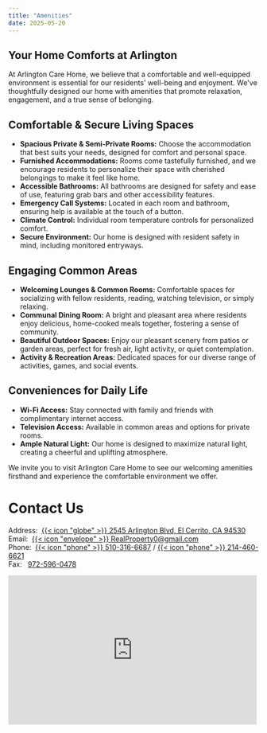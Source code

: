 ```yaml
---
title: "Amenities"
date: 2025-05-20
---
```


## Your Home Comforts at Arlington

At Arlington Care Home, we believe that a comfortable and well-equipped environment is essential for our residents' well-being and enjoyment. We've thoughtfully designed our home with amenities that promote relaxation, engagement, and a true sense of belonging.

## Comfortable & Secure Living Spaces
*   **Spacious Private & Semi-Private Rooms:** Choose the accommodation that best suits your needs, designed for comfort and personal space.
*   **Furnished Accommodations:** Rooms come tastefully furnished, and we encourage residents to personalize their space with cherished belongings to make it feel like home.
*   **Accessible Bathrooms:** All bathrooms are designed for safety and ease of use, featuring grab bars and other accessibility features.
*   **Emergency Call Systems:** Located in each room and bathroom, ensuring help is available at the touch of a button.
*   **Climate Control:** Individual room temperature controls for personalized comfort.
*   **Secure Environment:** Our home is designed with resident safety in mind, including monitored entryways.

## Engaging Common Areas
*   **Welcoming Lounges & Common Rooms:** Comfortable spaces for socializing with fellow residents, reading, watching television, or simply relaxing.
*   **Communal Dining Room:** A bright and pleasant area where residents enjoy delicious, home-cooked meals together, fostering a sense of community.
*   **Beautiful Outdoor Spaces:** Enjoy our pleasant scenery from patios or garden areas, perfect for fresh air, light activity, or quiet contemplation.
*   **Activity & Recreation Areas:** Dedicated spaces for our diverse range of activities, games, and social events.

## Conveniences for Daily Life
*   **Wi-Fi Access:** Stay connected with family and friends with complimentary internet access.
*   **Television Access:** Available in common areas and options for private rooms.
*   **Ample Natural Light:** Our home is designed to maximize natural light, creating a cheerful and uplifting atmosphere.

We invite you to visit Arlington Care Home to see our welcoming amenities firsthand and experience the comfortable environment we offer.

# Contact Us
Address:&nbsp; [{{< icon "globe" >}}&nbsp;2545 Arlington Blvd, El Cerrito, CA 94530](https://maps.app.goo.gl/wjRG24NTEUGGqKfw8) \
Email:&nbsp; [{{< icon "envelope" >}}&nbsp;RealProperty0@gmail.com](mailto:RealProperty0@gmail.com) \
Phone:&nbsp; [{{< icon "phone" >}}&nbsp;510-316-6687](tel:510-316-6687) / [{{< icon "phone" >}}&nbsp;214-460-6621](tel:214-460-6621) \
Fax: &nbsp; [972-596-0478](tel:972-596-0478)

<iframe src="https://www.google.com/maps/embed?pb=!1m18!1m12!1m3!1d142535.96711184556!2d-122.35489799822714!3d37.8689551035826!2m3!1f0!2f0!3f0!3m2!1i1024!2i768!4f13.1!3m3!1m2!1s0x808579b37e7d03d1%3A0xf6552269fe23e650!2sArlington%20Care%20Home!5e0!3m2!1sen!2sus!4v1747940304884!5m2!1sen!2sus" width="500" height="300" style="border:0;" allowfullscreen="" loading="lazy" referrerpolicy="no-referrer-when-downgrade"></iframe>
